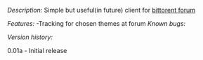 *Description:*
Simple but useful(in future) client for [bittorent forum](http://www.rutracker.org)

*Features:*
-Tracking for chosen themes at forum
*Known bugs:*

*Version history:*

0.01a - Initial release
